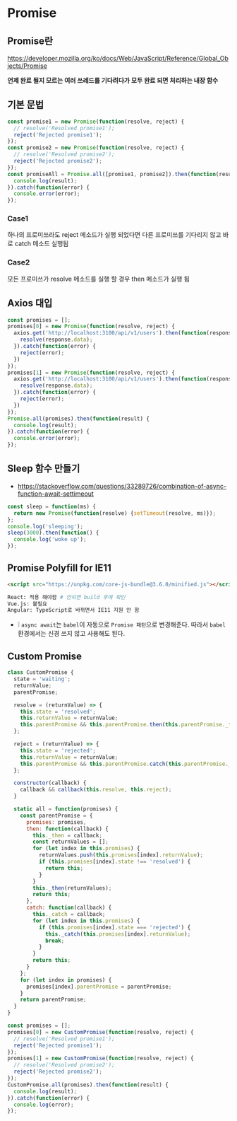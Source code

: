 # Promise

## Promise란
https://developer.mozilla.org/ko/docs/Web/JavaScript/Reference/Global_Objects/Promise

**언제 완료 될지 모르는 여러 쓰레드를 기다려다가 모두 완료 되면 처리하는 내장 함수**

## 기본 문법
```js
const promise1 = new Promise(function(resolve, reject) {
  // resolve('Resolved promise1');
  reject('Rejected promise1');
});
const promise2 = new Promise(function(resolve, reject) {
  // resolve('Resolved promise2');
  reject('Rejected promise2');
});
const promiseAll = Promise.all([promise1, promise2]).then(function(result) {
  console.log(result);
}).catch(function(error) {
  console.error(error);
});
```

### Case1
하나의 프로미쓰라도 reject 메소드가 실행 되었다면 다른 프로미쓰를 기다리지 않고 바로 catch 메소드 실행됨

### Case2
모든 프로미쓰가 resolve 메소드를 실행 할 경우 then 메소드가 실행 됨

## Axios 대입
```js
const promises = [];
promises[0] = new Promise(function(resolve, reject) {
  axios.get('http://localhost:3100/api/v1/users').then(function(response) {
    resolve(response.data);
  }).catch(function(error) {
    reject(error);
  })
});
promises[1] = new Promise(function(resolve, reject) {
  axios.get('http://localhost:3100/api/v1/users').then(function(response) {
    resolve(response.data);
  }).catch(function(error) {
    reject(error);
  })
});
Promise.all(promises).then(function(result) {
  console.log(result);
}).catch(function(error) {
  console.error(error);
});
```

## Sleep 함수 만들기
* https://stackoverflow.com/questions/33289726/combination-of-async-function-await-settimeout
```js
const sleep = function(ms) {
  return new Promise(function(resolve) {setTimeout(resolve, ms)});
};
console.log('sleeping');
sleep(3000).then(function() {
  console.log('woke up');
});
```

## Promise Polyfill for IE11
```html
<script src="https://unpkg.com/core-js-bundle@3.6.0/minified.js"></script>
```
```sh
React: 적용 해야함 # 안되면 build 후에 확인
Vue.js: 불필요
Angular: TypeScript로 바뀌면서 IE11 지원 안 함
```
* ❕ `async await`는 `babel`이 자동으로 `Promise 패턴`으로 변경해준다. 따라서 `babel` 환경에서는 신경 쓰지 않고 사용해도 된다.


## Custom Promise
```js
class CustomPromise {
  state = 'waiting';
  returnValue;
  parentPromise;

  resolve = (returnValue) => {
    this.state = 'resolved';
    this.returnValue = returnValue;
    this.parentPromise && this.parentPromise.then(this.parentPromise._then);
  };

  reject = (returnValue) => {
    this.state = 'rejected';
    this.returnValue = returnValue;
    this.parentPromise && this.parentPromise.catch(this.parentPromise._catch);
  };

  constructor(callback) {
    callback && callback(this.resolve, this.reject);
  }

  static all = function(promises) {
    const parentPromise = {
      promises: promises,
      then: function(callback) {
        this._then = callback;
        const returnValues = [];
        for (let index in this.promises) {
          returnValues.push(this.promises[index].returnValue);
          if (this.promises[index].state !== 'resolved') {
            return this;
          }
        }
        this._then(returnValues);
        return this;
      },
      catch: function(callback) {
        this._catch = callback;
        for (let index in this.promises) {
          if (this.promises[index].state === 'rejected') {
            this._catch(this.promises[index].returnValue);
            break;
          }
        }
        return this;
      }
    };
    for (let index in promises) {
      promises[index].parentPromise = parentPromise;
    }
    return parentPromise;
  }
}
```
```js
const promises = [];
promises[0] = new CustomPromise(function(resolve, reject) {
  // resolve('Resolved promise1');
  reject('Rejected promise1');
});
promises[1] = new CustomPromise(function(resolve, reject) {
  // resolve('Resolved promise2');
  reject('Rejected promise2');
});
CustomPromise.all(promises).then(function(result) {
  console.log(result);
}).catch(function(error) {
  console.log(error);
});
```
